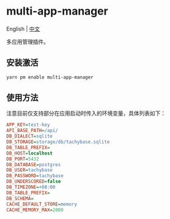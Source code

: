 # multi-app-manager

English | [中文](./README.zh-CN.md)

多应用管理插件。

## 安装激活

```bash
yarn pm enable multi-app-manager
```

## 使用方法

注意目前仅支持部分在应用启动时传入的环境变量，具体列表如下：

```ini
APP_KEY=test-key
API_BASE_PATH=/api/
DB_DIALECT=sqlite
DB_STORAGE=storage/db/tachybase.sqlite
DB_TABLE_PREFIX=
DB_HOST=localhost
DB_PORT=5432
DB_DATABASE=postgres
DB_USER=tachybase
DB_PASSWORD=tachybase
DB_UNDERSCORED=false
DB_TIMEZONE=+08:00
DB_TABLE_PREFIX=
DB_SCHEMA=
CACHE_DEFAULT_STORE=memory
CACHE_MEMORY_MAX=2000
```

